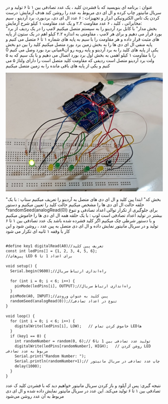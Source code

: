 عنوان : برنامه ای بنویسید که با فشردن کلید ، یک عدد تصادفی بین ۱ تا ۶ تولید و در سریال مانیتور چاپ کرده و ال ای دی مربوط به عدد را روشن کند
هدف آزمایش: درست کردن یک تاس الکترونیکی
ابزار و تجهیزات : ۶ عدد ال ای دی، بردبورد، برد آردینو ، سیم مخابراتی ، کلید ، ۶ عدد مقاومت ۲.۲ و یک عدد مقاومت ۱ کیلو
 شرح آزمایش:   
"بخش مدار"
با کابل  برد آردینو را به سیستم متصل میکنیم
 لامپ را در یک ردیف از برد بورد قرار می دهیم و برای هر لامپ ، مقاومتی به اندازه ۲.۲ کیلو اهم در یک ستون از پایه های مثبت قرار داده و  هر مقاومت را با سیم به پایه های شماره ۱ تا ۶ متصل می کنیم
و پایه منفی ال ای دی ها را به بخش زمین برد بورد متصل میکنیم
کلید را بین دو بخش میانی برد بورد وصل می کنیم 
0Aیکی از پایه های کلید را به
  برد آردینو و پایه روبه رو آن را با مقاومت ۱ کیلو اهمی به بخش اول برد بورد اتصال می دهیم و با یک سیم که به ۵ ولت برد آردینو متصل است ردیفی که مقاومت کلید متصل است را دارای ولتاژ ۵ می کنیم
و یکی از پایه های باقی مانده را به زمین متصل میکنیم

![code](./photo_2024-10-27_03-25-14.jpg)

"بخش کد"
ابتدا پین کلید و ال ای دی های متصل به آردینو را تعریف میکنیم
ستاپ : با یک حلقه حالت ال ای دی ها را مشخص میکنیم
حالت کلید را تعیین میکنیم
و دستور
*randomSeed(analogRead(0))
 برای جلوگیری از تکرار توالی اعداد تصادفی و تنوع بیشتر در تولید اعداد تصادفی است
لوپ : با یک حلقه همه ال ای دی ها را خاموش میکنیم و با دستور شرطی چک میکنیم اگر کلید فشرده شده باشد یک عدد تصادفی بین ۱ تا ۶ تولید و در سریال مانیتور نمایش داده و ال ای دی متصل به پین عدد ، روشن شود 
و این کار با وقفه ۱ ثانیه ای تکرار می شود

```ccp

#define key1 digitalRead(A0)//تعریف پین کلید
const int ledPins[] = {1, 2, 3, 4, 5, 6};
//پین‌های LED برای اعداد 1 تا 6

void setup() {
  Serial.begin(9600);//راه‌اندازی ارتباط سریال

  for (int i = 0; i < 6; i++) {
    pinMode(ledPins[i], OUTPUT);//راه‌اندازی ارتباط سریال
  }
  pinMode(A0, INPUT);//پین کلید به عنوان ورودی
  randomSeed(analogRead(0));//تنوع در اعداد تصادفی
}

void loop() {
  for (int i = 0; i < 6; i++) {
    digitalWrite(ledPins[i], LOW);   // خاموش کردن تمام LEDها
  }
  if (key1 == 0) {
    int randomNumber = random(0, 6);// تولید عدد تصادفی بین 1 تا6
    digitalWrite(ledPins[randomNumber], HIGH);   // روشن کردن LED مربوط به عدد تصادفی
    Serial.print("Random Number: ");
    Serial.println(randomNumber+1);// چاپ عدد تصادفی در سریال مانیتور
    delay(1000);
  }
}
```
نتیجه گیری:
پس از آپلود و باز کردن سریال مانیتور خواهیم دید که با فشردن کلید ک عدد تصادفی بین ۱ تا ۶ تولید می‌کند. این عدد در سریال مانیتور نمایش داده شده و ال ای دی مربوط به آن عدد روشن می‌شود

